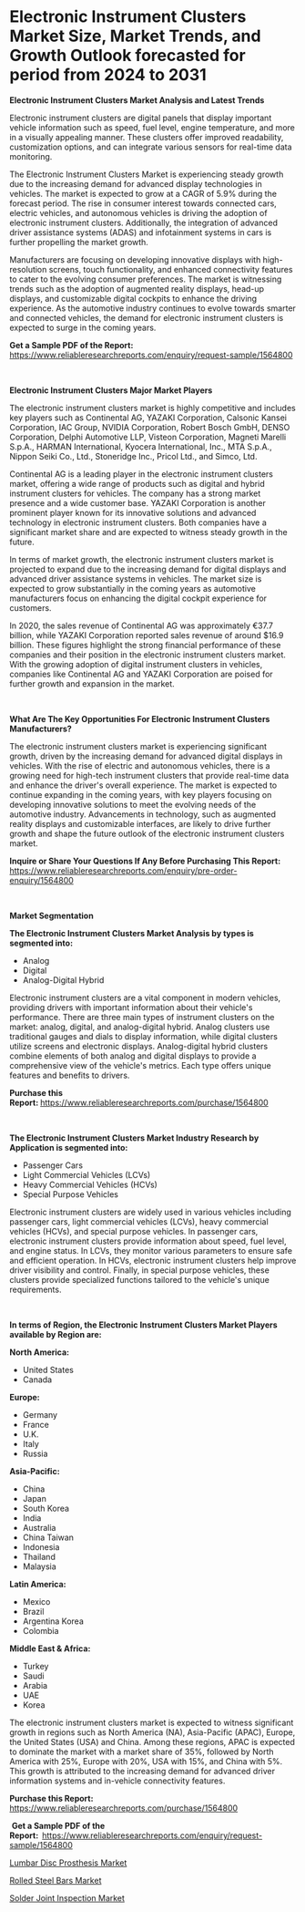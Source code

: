 <p><h1>Electronic Instrument Clusters Market Size, Market Trends, and Growth Outlook forecasted for period from 2024 to 2031</h1></p><p><strong>Electronic Instrument Clusters Market Analysis and Latest Trends</strong></p>
<p><p>Electronic instrument clusters are digital panels that display important vehicle information such as speed, fuel level, engine temperature, and more in a visually appealing manner. These clusters offer improved readability, customization options, and can integrate various sensors for real-time data monitoring.</p><p>The Electronic Instrument Clusters Market is experiencing steady growth due to the increasing demand for advanced display technologies in vehicles. The market is expected to grow at a CAGR of 5.9% during the forecast period. The rise in consumer interest towards connected cars, electric vehicles, and autonomous vehicles is driving the adoption of electronic instrument clusters. Additionally, the integration of advanced driver assistance systems (ADAS) and infotainment systems in cars is further propelling the market growth.</p><p>Manufacturers are focusing on developing innovative displays with high-resolution screens, touch functionality, and enhanced connectivity features to cater to the evolving consumer preferences. The market is witnessing trends such as the adoption of augmented reality displays, head-up displays, and customizable digital cockpits to enhance the driving experience. As the automotive industry continues to evolve towards smarter and connected vehicles, the demand for electronic instrument clusters is expected to surge in the coming years.</p></p>
<p><strong>Get a Sample PDF of the Report:&nbsp;</strong> <a href="https://www.reliableresearchreports.com/enquiry/request-sample/1564800">https://www.reliableresearchreports.com/enquiry/request-sample/1564800</a></p>
<p>&nbsp;</p>
<p><strong>Electronic Instrument Clusters Major Market Players</strong></p>
<p><p>The electronic instrument clusters market is highly competitive and includes key players such as Continental AG, YAZAKI Corporation, Calsonic Kansei Corporation, IAC Group, NVIDIA Corporation, Robert Bosch GmbH, DENSO Corporation, Delphi Automotive LLP, Visteon Corporation, Magneti Marelli S.p.A., HARMAN International, Kyocera International, Inc., MTA S.p.A., Nippon Seiki Co., Ltd., Stoneridge Inc., Pricol Ltd., and Simco, Ltd.</p><p>Continental AG is a leading player in the electronic instrument clusters market, offering a wide range of products such as digital and hybrid instrument clusters for vehicles. The company has a strong market presence and a wide customer base. YAZAKI Corporation is another prominent player known for its innovative solutions and advanced technology in electronic instrument clusters. Both companies have a significant market share and are expected to witness steady growth in the future.</p><p>In terms of market growth, the electronic instrument clusters market is projected to expand due to the increasing demand for digital displays and advanced driver assistance systems in vehicles. The market size is expected to grow substantially in the coming years as automotive manufacturers focus on enhancing the digital cockpit experience for customers.</p><p>In 2020, the sales revenue of Continental AG was approximately €37.7 billion, while YAZAKI Corporation reported sales revenue of around $16.9 billion. These figures highlight the strong financial performance of these companies and their position in the electronic instrument clusters market. With the growing adoption of digital instrument clusters in vehicles, companies like Continental AG and YAZAKI Corporation are poised for further growth and expansion in the market.</p></p>
<p>&nbsp;</p>
<p><strong>What Are The Key Opportunities For Electronic Instrument Clusters Manufacturers?</strong></p>
<p><p>The electronic instrument clusters market is experiencing significant growth, driven by the increasing demand for advanced digital displays in vehicles. With the rise of electric and autonomous vehicles, there is a growing need for high-tech instrument clusters that provide real-time data and enhance the driver's overall experience. The market is expected to continue expanding in the coming years, with key players focusing on developing innovative solutions to meet the evolving needs of the automotive industry. Advancements in technology, such as augmented reality displays and customizable interfaces, are likely to drive further growth and shape the future outlook of the electronic instrument clusters market.</p></p>
<p><strong>Inquire or Share Your Questions If Any Before Purchasing This Report:</strong> <a href="https://www.reliableresearchreports.com/enquiry/pre-order-enquiry/1564800">https://www.reliableresearchreports.com/enquiry/pre-order-enquiry/1564800</a></p>
<p>&nbsp;</p>
<p><strong>Market Segmentation</strong></p>
<p><strong>The Electronic Instrument Clusters Market Analysis by types is segmented into:</strong></p>
<p><ul><li>Analog</li><li>Digital</li><li>Analog-Digital Hybrid</li></ul></p>
<p><p>Electronic instrument clusters are a vital component in modern vehicles, providing drivers with important information about their vehicle's performance. There are three main types of instrument clusters on the market: analog, digital, and analog-digital hybrid. Analog clusters use traditional gauges and dials to display information, while digital clusters utilize screens and electronic displays. Analog-digital hybrid clusters combine elements of both analog and digital displays to provide a comprehensive view of the vehicle's metrics. Each type offers unique features and benefits to drivers.</p></p>
<p><strong>Purchase this Report:&nbsp;</strong><a href="https://www.reliableresearchreports.com/purchase/1564800">https://www.reliableresearchreports.com/purchase/1564800</a></p>
<p>&nbsp;</p>
<p><strong>The Electronic Instrument Clusters Market Industry Research by Application is segmented into:</strong></p>
<p><ul><li>Passenger Cars</li><li>Light Commercial Vehicles (LCVs)</li><li>Heavy Commercial Vehicles (HCVs)</li><li>Special Purpose Vehicles</li></ul></p>
<p><p>Electronic instrument clusters are widely used in various vehicles including passenger cars, light commercial vehicles (LCVs), heavy commercial vehicles (HCVs), and special purpose vehicles. In passenger cars, electronic instrument clusters provide information about speed, fuel level, and engine status. In LCVs, they monitor various parameters to ensure safe and efficient operation. In HCVs, electronic instrument clusters help improve driver visibility and control. Finally, in special purpose vehicles, these clusters provide specialized functions tailored to the vehicle's unique requirements.</p></p>
<p>&nbsp;</p>
<p><strong>In terms of Region, the Electronic Instrument Clusters Market Players available by Region are:</strong></p>
<p>
    <p> <strong> North America: </strong>
        <ul>
            <li>United States</li>
            <li>Canada</li>
        </ul>
        </p> 
    <p> <strong> Europe: </strong>
        <ul>
            <li>Germany</li>
            <li>France</li>
            <li>U.K.</li>
            <li>Italy</li>
            <li>Russia</li>
        </ul>
        </p> 
    <p> <strong> Asia-Pacific: </strong>
        <ul>
            <li>China</li>
            <li>Japan</li>
            <li>South Korea</li>
            <li>India</li>
            <li>Australia</li>
            <li>China Taiwan</li>
            <li>Indonesia</li>
            <li>Thailand</li>
            <li>Malaysia</li>
        </ul>
        </p> 
    <p> <strong> Latin America: </strong>
        <ul>
            <li>Mexico</li>
            <li>Brazil</li>
            <li>Argentina Korea</li>
            <li>Colombia</li>
        </ul>
        </p> 
    <p> <strong> Middle East & Africa: </strong>
        <ul>
            <li>Turkey</li>
            <li>Saudi</li>
            <li>Arabia</li>
            <li>UAE</li>
            <li>Korea</li>
        </ul>
    </p>
    </p>
<p><p>The electronic instrument clusters market is expected to witness significant growth in regions such as North America (NA), Asia-Pacific (APAC), Europe, the United States (USA) and China. Among these regions, APAC is expected to dominate the market with a market share of 35%, followed by North America with 25%, Europe with 20%, USA with 15%, and China with 5%. This growth is attributed to the increasing demand for advanced driver information systems and in-vehicle connectivity features.</p></p>
<p><strong>Purchase this Report: </strong><a href="https://www.reliableresearchreports.com/purchase/1564800">https://www.reliableresearchreports.com/purchase/1564800</a></p>
<p>&nbsp;<strong>Get a Sample PDF of the Report:&nbsp;&nbsp;</strong><a href="https://www.reliableresearchreports.com/enquiry/request-sample/1564800">https://www.reliableresearchreports.com/enquiry/request-sample/1564800</a></p>
<p><strong></strong></p>
<p><p><a href="https://view.publitas.com/reportprime-1/lumbar-disc-prosthesis-market-size-growing-and-forecasted-for-period-from-2023-2030-and-provides-complete-market-analysis-of-this-market/">Lumbar Disc Prosthesis Market</a></p><p><a href="https://view.publitas.com/reportprime-1/rolled-steel-bars-market-research-report-forecasted-for-period-from-2023-2030-by-market-type-market-application-and-region/">Rolled Steel Bars Market</a></p><p><a href="https://view.publitas.com/reportprime-1/solder-joint-inspection-market-size-share-trends-analysis-report-by-material-by-type-by-end-user-by-region-and-segment-forecasts-2023-2030/">Solder Joint Inspection Market</a></p></p>